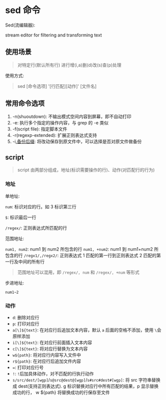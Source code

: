 # sed 命令

Sed(流编辑器):

stream editor for filtering and transforming text

## 使用场景

> 对特定行(默认所有行) 进行增(i,a)删(d)改(s)查(p)处理

使用方式:

> sed [命令选项] '[行匹配][动作]' [文件名]

## 常用命令选项

1. -n(shuoutdown): 不输出模式空间内容到屏幕，即不自动打印
2. -e: 执行多个指定的操作内容，与 grep 的 -e 类似
3. -f(script file): 指定脚本文件
4. -r(regexp-extended): 扩展正则表达式支持
5. -i[.备份后缀](immediately): 将改动保存到原文件中，可以选择是否对原文件做备份

## script

> script 由两部分组成，地址(标识需要操作的行)、动作(对匹配行的行为)

### 地址

单地址:

`num`: 标识对应的行。如 3 标识第三行

`$`: 标识最后一行

`/regex/`: 正则表达式所匹配的行

范围地址:

`num1, num2`: num1 到 num2 所包含的行
`num1, +num2`: num1 到 num1+num2 所包含的行
`/regx1/,/regx2/`: 正则表达式 1 匹配的第一行到正则表达式 2 匹配的第一行及中间的所有行

> 范围地址可以混用，即 `/regex/, num` 和 `/regex/, +num` 等形式

步进地址:

`num1~2`

### 动作

- `d`: 删除对应行
- `p`: 打印对应行
- `a[\]${text}`: 在对应行后追加文本内容，默认 `a` 后面的空格不添加，使用 `\`会原样添加
- `i[\]${text}`: 在对应行前面插入文本内容
- `c[\]${text}`: 将对应行替换为文本内容
- `w${path}`: 将对应行内容写入文件中
- `r${path}`: 在对应行后追加文件内容
- `=`: 打印对应行号
- `!`: `!`后加具体动作，对不匹配的行执行动作
- `s/src/dest/[wgp]`/`s@src@dest@[wgp]`/`s#src#dest#[wgp]`: 将 src 字符串替换成 dest(支持正则表达式). g 标识替换对应行中所有匹配的结果，p 显示替换成功的行， w ${path} 将替换成功的行保存至文件